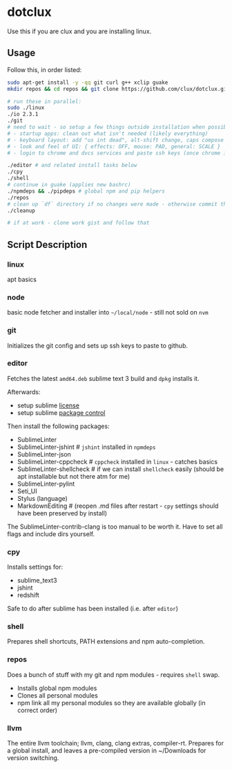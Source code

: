 # dotclux
Use this if you are clux and you are installing linux.

## Usage
Follow this, in order listed:

```sh
sudo apt-get install -y -qq git curl g++ xclip guake
mkdir repos && cd repos && git clone https://github.com/clux/dotclux.git df && cd df

# run these in parallel:
sudo ./linux
./io 2.3.1
./git
# need to wait - so setup a few things outside installation when possible:
# - startup apps: clean out what isn't needed (likely everything)
# - keyboard layout: add "us int dead", alt-shift change, caps compose
# - look and feel of UI: { effects: OFF, mouse: PAD, general: SCALE }
# - login to chrome and dvcs services and paste ssh keys (once chrome is there)

./editor # and related install tasks below
./cpy
./shell
# continue in guake (applies new bashrc)
./npmdeps && ./pipdeps # global npm and pip helpers
./repos
# clean up `df` directory if no changes were made - otherwise commit there
./cleanup

# if at work - clone work gist and follow that
```

## Script Description
### linux
apt basics

### node
basic node fetcher and installer into `~/local/node` - still not sold on `nvm`

### git
Initializes the git config and sets up ssh keys to paste to github.

### editor
Fetches the latest `amd64.deb` sublime text 3 build and `dpkg` installs it.

Afterwards:

- setup sublime [license](https://mail.google.com/mail/u/0/#search/sublime+license/13a942d72a211e81)
- setup sublime [package control](https://packagecontrol.io/installation)

Then install the following packages:

- SublimeLinter
- SublimeLinter-jshint # `jshint` installed in `npmdeps`
- SublimeLinter-json
- SublimeLinter-cppcheck # `cppcheck` installed in `linux` - catches basics
- SublimeLinter-shellcheck # if we can install `shellcheck` easily (should be apt installable but not there atm for me)
- SublimeLinter-pylint
- Seti_UI
- Stylus (language)
- MarkdownEditing # (reopen .md files after restart - `cpy` settings should have been preserved by install)

The SublimeLinter-contrib-clang is too manual to be worth it. Have to set all flags and include dirs yourself.

### cpy
Installs settings for:

- sublime_text3
- jshint
- redshift

Safe to do after sublime has been installed (i.e. after `editor`)

### shell
Prepares shell shortcuts, PATH extensions and npm auto-completion.

### repos
Does a bunch of stuff with my git and npm modules - requires `shell` swap.

- Installs global npm modules
- Clones all personal modules
- npm link all my personal modules so they are available globally (in correct order)

### llvm
The entire llvm toolchain; llvm, clang, clang extras, compiler-rt. Prepares for a global install, and leaves a pre-compiled version in ~/Downloads for version switching.
